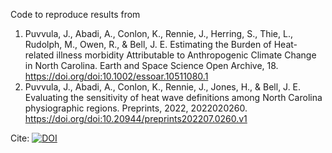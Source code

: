 Code to reproduce results from

1. Puvvula, J., Abadi, A., Conlon, K., Rennie, J., Herring, S., Thie, L., Rudolph, M., Owen, R., & Bell, J. E. Estimating the Burden of Heat-related illness morbidity Attributable to Anthropogenic Climate Change in North Carolina. Earth and Space Science Open Archive, 18. https://doi.org/doi:10.1002/essoar.10511080.1
2. Puvvula, J., Abadi, A., Conlon, K., Rennie, J., Jones, H., & Bell, J. E. Evaluating the sensitivity of heat wave definitions among North Carolina physiographic regions. Preprints, 2022, 2022020260. https://doi.org/doi:10.20944/preprints202207.0260.v1


Cite: [![DOI](https://zenodo.org/badge/298341245.svg)](https://zenodo.org/badge/latestdoi/298341245)
